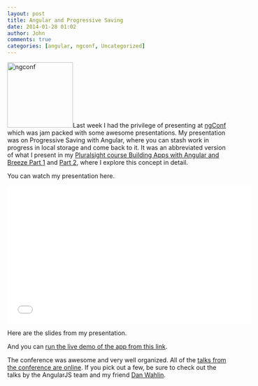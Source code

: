 ```yaml
---
layout: post
title: Angular and Progressive Saving
date: 2014-01-28 01:02
author: John
comments: true
categories: [angular, ngconf, Uncategorized]
---
```

<img src="/wp-content/uploads/2014/01/ngconf1-150x150.png" alt="ngconf" width="150" height="150" class="alignleft size-thumbnail wp-image-23371" />Last week I had the privilege of presenting at <a href="http://ng-conf.org" target="_blank">ngConf</a> which was jam packed with some awesome presentations. My presentation was on Progressive Saving with Angular, where you can stash work in progress in local storage and come back to it. It was an abbreviated version of what I present in my <a href="http://jpapa.me/spangz" target="_blank">Pluralsight course Building Apps with Angular and Breeze Part 1</a> and <a href="http://jpapa.me/spangz2" target="_blank">Part 2</a>, where I explore this concept in detail.

You can watch my presentation here.
<iframe width="560" height="315" src="//www.youtube.com/embed/JLij19xbefI" frameborder="0" allowfullscreen></iframe>

Here are the slides from my presentation.
<script async class="speakerdeck-embed" data-id="b019869069e201316b157aca9d15d4a5" data-ratio="1.33333333333333" src="//speakerdeck.com/assets/embed.js"></script>

And you can <a href="http://jpapa.me/cc-ng-z" target="_blank">run the live demo of the app from this link</a>.

The conference was awesome and very well organized. All of the <a href="https://www.youtube.com/user/ngconfvideos?feature=watch" target="_blank">talks from the conference are online</a>. If you pick out a few, be sure to check out the talks by the AngularJS team and my friend <a href="http://www.youtube.com/watch?v=tnXO-i7944M" target="_blank">Dan Wahlin</a>.


